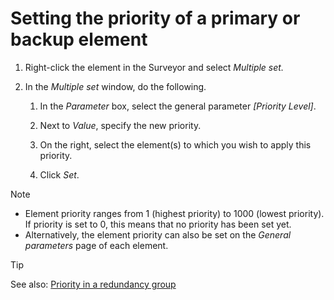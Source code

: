 # Setting the priority of a primary or backup element

1. Right-click the element in the Surveyor and select *Multiple set.*

2. In the *Multiple set* window, do the following.

    1. In the *Parameter* box, select the general parameter *\[Priority Level\]*.

    2. Next to *Value*, specify the new priority.

    3. On the right, select the element(s) to which you wish to apply this priority.

    4. Click *Set*.

> [!NOTE]
> - Element priority ranges from 1 (highest priority) to 1000 (lowest priority). If priority is set to 0, this means that no priority has been set yet.
> - Alternatively, the element priority can also be set on the *General parameters* page of each element.

> [!TIP]
> See also:
> [Priority in a redundancy group](About_redundancy_groups.md#priority-in-a-redundancy-group)
